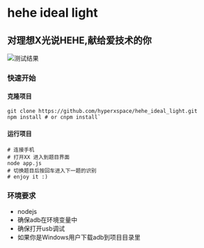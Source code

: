 # hehe ideal light

## 对理想X光说HEHE,献给爱技术的你

![测试结果](http://italker-inrush.oss-cn-hangzhou.aliyuncs.com/Screenshot_20180418-145830.jpg)

### 快速开始



####  克隆项目

```shell
git clone https://github.com/hyperxspace/hehe_ideal_light.git
npm install # or cnpm install`
```

#### 运行项目

```shell :
# 连接手机
# 打开XX 进入到题目界面
node app.js
# 切换题目后按回车进入下一题的识别
# enjoy it :)
```

### 环境要求

- nodejs
- 确保adb在环境变量中
- 确保打开usb调试
- 如果你是Windows用户下载adb到项目目录里

